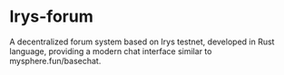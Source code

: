 # Irys-forum
A decentralized forum system based on Irys testnet, developed in Rust language, providing a modern chat interface similar to mysphere.fun/basechat.
